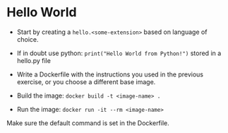# Hello World

- Start by creating a `hello.<some-extension>` based on language of choice.

- If in doubt use python: `print("Hello World from Python!")` stored in a hello.py file

- Write a Dockerfile with the instructions you used in the previous exercise, or you choose a different base image.

- Build the image: `docker build -t <image-name> .`

- Run the image: `docker run -it --rm <image-name>`

Make sure the default command is set in the Dockerfile.
